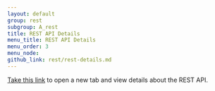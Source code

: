 ```yaml
---
layout: default
group: rest
subgroup: A_rest
title: REST API Details
menu_title: REST API Details
menu_order: 3
menu_node: 
github_link: rest/rest-details.md
---
```


<a href="{{ site.gdeurl }}rest/restApi" target="_blank">Take this link</a> to open a new tab and view details about the REST API.

